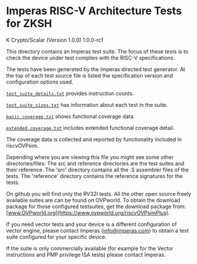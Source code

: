 # Imperas RISC-V Architecture Tests for ZKSH
K Crypto/Scalar (Version 1.0.0) 1.0.0-rc1

This directory contains an Imperas test suite.
The focus of these tests is to check the device under test complies with the RISC-V specifications.

The tests have been generated by the Imperas directed test generator.
At the top of each test source file is listed the specification version and configuration options used.

[`test_suite_details.txt`](test_suite_details.txt) provides instruction counts.

[`test_suite_sizes.txt`](test_suite_sizes.txt) has information about each test in the suite.

[`basic.coverage.txt`](basic.coverage.txt) shows functional coverage data.

[`extended.coverage.txt`](extended.coverage.txt) includes extended functional coverage detail.

The coverage data is collected and reported by functionality included in riscvOVPsim.

Depending where you are viewing this file you might see some other directories/files:
The src and reference directories are the test suites and their reference.
    The 'src' directory contains all the .S assembler files of the tests.
    The 'reference' directory contains the reference signatures for the tests.

On github you will find only the RV32I tests. 
All the other open source freely available suites are can be found on OVPworld.
To obtain the download package for those configured testsuites, get the download package from: [www.OVPworld.org](https://www.ovpworld.org/riscvOVPsimPlus).

If you need vector tests and your device is a different configuration of vector engine, please contact Imperas (info@imperas.com) to obtain a test suite configured for your specific device.

If the suite is only commercially available (for example for the Vector instructions and PMP privilege ISA tests) please contact Imperas.

